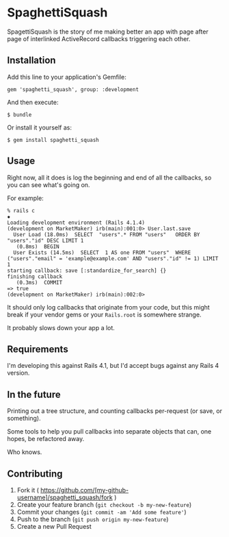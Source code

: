# SpaghettiSquash

SpagettiSquash is the story of me making better an app with page after page of interlinked ActiveRecord callbacks triggering each other.

## Installation

Add this line to your application's Gemfile:

    gem 'spaghetti_squash', group: :development

And then execute:

    $ bundle

Or install it yourself as:

    $ gem install spaghetti_squash

## Usage

Right now, all it does is log the beginning and end of all the callbacks, so you can see what's going on.

For example:

````
% rails c                                                                                                                                                                           ✹
Loading development environment (Rails 4.1.4)
(development on MarketMaker) irb(main):001:0> User.last.save
  User Load (18.0ms)  SELECT  "users".* FROM "users"   ORDER BY "users"."id" DESC LIMIT 1
   (0.8ms)  BEGIN
  User Exists (14.5ms)  SELECT  1 AS one FROM "users"  WHERE ("users"."email" = 'example@example.com' AND "users"."id" != 1) LIMIT 1
starting callback: save [:standardize_for_search] {}
finishing callback
   (0.3ms)  COMMIT
=> true
(development on MarketMaker) irb(main):002:0>

````

It should only log callbacks that originate from your code, but this might break if your vendor gems or your `Rails.root` is somewhere strange.

It probably slows down your app a lot.

## Requirements

I'm developing this against Rails 4.1, but I'd accept bugs against any Rails 4 version.

## In the future

Printing out a tree structure, and counting callbacks per-request (or save, or something).

Some tools to help you pull callbacks into separate objects that can, one hopes, be refactored away.

Who knows.

## Contributing

1. Fork it ( https://github.com/[my-github-username]/spaghetti_squash/fork )
2. Create your feature branch (`git checkout -b my-new-feature`)
3. Commit your changes (`git commit -am 'Add some feature'`)
4. Push to the branch (`git push origin my-new-feature`)
5. Create a new Pull Request
